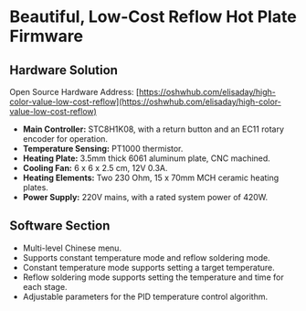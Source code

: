 # Beautiful, Low-Cost Reflow Hot Plate Firmware

## Hardware Solution

Open Source Hardware Address: [https://oshwhub.com/elisaday/high-color-value-low-cost-reflow](https://oshwhub.com/elisaday/high-color-value-low-cost-reflow)

- **Main Controller:** STC8H1K08, with a return button and an EC11 rotary encoder for operation.
- **Temperature Sensing:** PT1000 thermistor.
- **Heating Plate:** 3.5mm thick 6061 aluminum plate, CNC machined.
- **Cooling Fan:** 6 x 6 x 2.5 cm, 12V 0.3A.
- **Heating Elements:** Two 230 Ohm, 15 x 70mm MCH ceramic heating plates.
- **Power Supply:** 220V mains, with a rated system power of 420W.

## Software Section

- Multi-level Chinese menu.
- Supports constant temperature mode and reflow soldering mode.
- Constant temperature mode supports setting a target temperature.
- Reflow soldering mode supports setting the temperature and time for each stage.
- Adjustable parameters for the PID temperature control algorithm.
